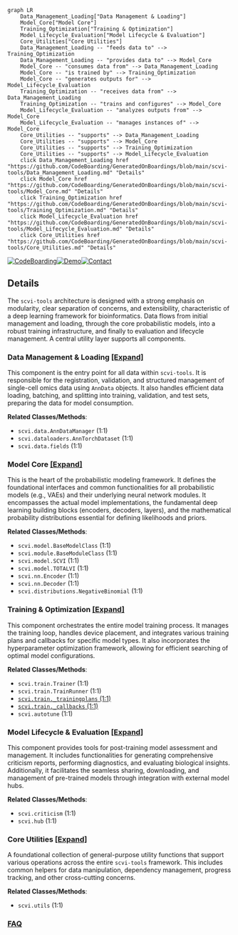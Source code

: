 ```mermaid
graph LR
    Data_Management_Loading["Data Management & Loading"]
    Model_Core["Model Core"]
    Training_Optimization["Training & Optimization"]
    Model_Lifecycle_Evaluation["Model Lifecycle & Evaluation"]
    Core_Utilities["Core Utilities"]
    Data_Management_Loading -- "feeds data to" --> Training_Optimization
    Data_Management_Loading -- "provides data to" --> Model_Core
    Model_Core -- "consumes data from" --> Data_Management_Loading
    Model_Core -- "is trained by" --> Training_Optimization
    Model_Core -- "generates outputs for" --> Model_Lifecycle_Evaluation
    Training_Optimization -- "receives data from" --> Data_Management_Loading
    Training_Optimization -- "trains and configures" --> Model_Core
    Model_Lifecycle_Evaluation -- "analyzes outputs from" --> Model_Core
    Model_Lifecycle_Evaluation -- "manages instances of" --> Model_Core
    Core_Utilities -- "supports" --> Data_Management_Loading
    Core_Utilities -- "supports" --> Model_Core
    Core_Utilities -- "supports" --> Training_Optimization
    Core_Utilities -- "supports" --> Model_Lifecycle_Evaluation
    click Data_Management_Loading href "https://github.com/CodeBoarding/GeneratedOnBoardings/blob/main/scvi-tools/Data_Management_Loading.md" "Details"
    click Model_Core href "https://github.com/CodeBoarding/GeneratedOnBoardings/blob/main/scvi-tools/Model_Core.md" "Details"
    click Training_Optimization href "https://github.com/CodeBoarding/GeneratedOnBoardings/blob/main/scvi-tools/Training_Optimization.md" "Details"
    click Model_Lifecycle_Evaluation href "https://github.com/CodeBoarding/GeneratedOnBoardings/blob/main/scvi-tools/Model_Lifecycle_Evaluation.md" "Details"
    click Core_Utilities href "https://github.com/CodeBoarding/GeneratedOnBoardings/blob/main/scvi-tools/Core_Utilities.md" "Details"
```

[![CodeBoarding](https://img.shields.io/badge/Generated%20by-CodeBoarding-9cf?style=flat-square)](https://github.com/CodeBoarding/CodeBoarding)[![Demo](https://img.shields.io/badge/Try%20our-Demo-blue?style=flat-square)](https://www.codeboarding.org/demo)[![Contact](https://img.shields.io/badge/Contact%20us%20-%20contact@codeboarding.org-lightgrey?style=flat-square)](mailto:contact@codeboarding.org)

## Details

The `scvi-tools` architecture is designed with a strong emphasis on modularity, clear separation of concerns, and extensibility, characteristic of a deep learning framework for bioinformatics. Data flows from initial management and loading, through the core probabilistic models, into a robust training infrastructure, and finally to evaluation and lifecycle management. A central utility layer supports all components.

### Data Management & Loading [[Expand]](./Data_Management_Loading.md)
This component is the entry point for all data within `scvi-tools`. It is responsible for the registration, validation, and structured management of single-cell omics data using `AnnData` objects. It also handles efficient data loading, batching, and splitting into training, validation, and test sets, preparing the data for model consumption.


**Related Classes/Methods**:

- `scvi.data.AnnDataManager` (1:1)
- `scvi.dataloaders.AnnTorchDataset` (1:1)
- `scvi.data.fields` (1:1)


### Model Core [[Expand]](./Model_Core.md)
This is the heart of the probabilistic modeling framework. It defines the foundational interfaces and common functionalities for all probabilistic models (e.g., VAEs) and their underlying neural network modules. It encompasses the actual model implementations, the fundamental deep learning building blocks (encoders, decoders, layers), and the mathematical probability distributions essential for defining likelihoods and priors.


**Related Classes/Methods**:

- `scvi.model.BaseModelClass` (1:1)
- `scvi.module.BaseModuleClass` (1:1)
- `scvi.model.SCVI` (1:1)
- `scvi.model.TOTALVI` (1:1)
- `scvi.nn.Encoder` (1:1)
- `scvi.nn.Decoder` (1:1)
- `scvi.distributions.NegativeBinomial` (1:1)


### Training & Optimization [[Expand]](./Training_Optimization.md)
This component orchestrates the entire model training process. It manages the training loop, handles device placement, and integrates various training plans and callbacks for specific model types. It also incorporates the hyperparameter optimization framework, allowing for efficient searching of optimal model configurations.


**Related Classes/Methods**:

- `scvi.train.Trainer` (1:1)
- `scvi.train.TrainRunner` (1:1)
- <a href="https://github.com/scverse/scvi-tools/blob/main/src/scvi/train/_trainingplans.py#L1-L1" target="_blank" rel="noopener noreferrer">`scvi.train._trainingplans` (1:1)</a>
- <a href="https://github.com/scverse/scvi-tools/blob/main/src/scvi/train/_callbacks.py#L1-L1" target="_blank" rel="noopener noreferrer">`scvi.train._callbacks` (1:1)</a>
- `scvi.autotune` (1:1)


### Model Lifecycle & Evaluation [[Expand]](./Model_Lifecycle_Evaluation.md)
This component provides tools for post-training model assessment and management. It includes functionalities for generating comprehensive criticism reports, performing diagnostics, and evaluating biological insights. Additionally, it facilitates the seamless sharing, downloading, and management of pre-trained models through integration with external model hubs.


**Related Classes/Methods**:

- `scvi.criticism` (1:1)
- `scvi.hub` (1:1)


### Core Utilities [[Expand]](./Core_Utilities.md)
A foundational collection of general-purpose utility functions that support various operations across the entire `scvi-tools` framework. This includes common helpers for data manipulation, dependency management, progress tracking, and other cross-cutting concerns.


**Related Classes/Methods**:

- `scvi.utils` (1:1)




### [FAQ](https://github.com/CodeBoarding/GeneratedOnBoardings/tree/main?tab=readme-ov-file#faq)